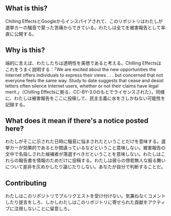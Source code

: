 ## What is this?
Chilling EffectsとGoogleからインスパイアされて、このリポジトリはわたしが選挙カーの騒音で蒙った苦痛からできている。わたしは全てを被害報告として率直に公開する。

## Why is this?
端的に言えば、わたしたちは透明性を美徳であると考える。Chilling Effectsはこれをうまく説明する：「We are excited about the new opportunities the Internet offers individuals to express their views . . . but concerned that not everyone feels the same way. Study to date suggests that cease and desist letters often silence Internet users, whether or not their claims have legal merit.」（Chilling Effectsに拠る、CC-BY-3.0のもとでライセンスされた）。同様に、わたしは被害報告をここに投稿して、民主主義に水をさしかねない可能性を記録する。

## What does it mean if there's a notice posted here?
わたしがそこに示された日時に騒音に悩まされたということだけを意味する。選挙カーが効果的であるとか間違っているなどということ意味しない。被害報告の文中で名指しされた候補者が落選すべきだということを意味しない。わたしはこれらの報告書を情報のためだけに投稿する。わたしは彼らの傍若無人な振る舞いについて是非を仄めかしたり論じたりしない。あなたが自分で判断することだ。

## Contributing
わたしはこのリポジトリでプルリクエストを受け付けない。気兼ねなくコメントしたり提言をしろ、しかしわたしはこのリポジトリに寄せられた貢献をアクティブに注視しないことに留意しろ。
